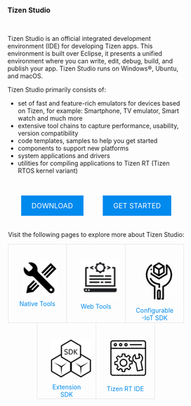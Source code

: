 # Tizen Studio

<style>
/* Reset */

html, body, div, span, applet, object, iframe, {
		vertical-align: baseline;
	}


/* Box Model */

	*, *:before, *:after {
		-moz-box-sizing: border-box;
		-webkit-box-sizing: border-box;
		box-sizing: border-box;
	}

/* Button */
		input[type="submit"].special,
		input[type="reset"].special,
		input[type="button"].special,
		button.special,
		.button.special {
			background-color: #008aee;
			color: #ffffff !important;
		}


/* Section/Article */

	section.special, article.special, header.special {
		text-align: center;
	}

	header {
		margin-bottom: em;
	}

		header p {
			position: relative;
			margin: 0 0 1.5em 0;
			text-transform: uppercase;
		}

		header h2, header h3 {
			display: inline-block;
			padding-bottom: 0.4em;
			border-bottom-style: double;
			border-bottom-width: 4px;
		}
		@media screen and (max-width: 1280px) {

			header.major {
				margin-bottom: 2em;
			}

		}

		@media screen and (max-width: 736px) {

			header.major {
				margin-bottom: 1.5em;
			}

		}

		@media screen and (max-width: 480px) {

			header.major {
				margin-bottom: 1em;
			}

		}

	header h2, header h3 {
		border-bottom-color: #e3e3e3;
	}

	header p {
		color: #bbb;
	}

/* Feature */

	.features {
		display: -moz-flex;
		display: -webkit-flex;
		display: -ms-flex;
		display: flex;
		-moz-flex-wrap: wrap;
		-webkit-flex-wrap: wrap;
		-ms-flex-wrap: wrap;
		flex-wrap: wrap;
		-moz-justify-content: center;
		-webkit-justify-content: center;
		-ms-justify-content: center;
		justify-content: center;
		margin-bottom: 2em;
	}

	.feature {
		padding: 2em 2em 0.1em 2em;
		border-style: solid;
		border-width: 1px;
		margin-left: -1px;
		margin-top: -1px;
		width: 33.33333%;
	}

		.feature .fa {
			font-size: 2.8em;
			margin-bottom: 0.7em;
		}

		@media screen and (max-width: 1280px) {

			.feature {
				padding: 2em 1.5em 0.1em 1.5em;
			}

		}

		@media screen and (max-width: 736px) {

			.feature {
				padding: 2em 1em 0.1em 1em;
				width: 50%;
			}

		}

		@media screen and (max-width: 480px) {

			.feature {
				padding: 2em 0.5em 0.1em 0.5em;
				width: 100%;
			}

		}

	.feature {
		border-color: #e3e3e3;
	}

		.feature .fa {
			color: #00cdcf;
		}
	.button.special{
      margin-top: 15px;
      background-color: #008aee;
      border: none;
      color: white;
      text-align: center;
      display: inline-block;
      font-size: 16px;
	  cursor: pointer;
	  display: inline-block;
	  height: 2.85em;
	  line-height: 2.95em;
	  padding: 0 1.5em;
	  text-align: center;
	  text-transform: uppercase;
	  white-space: nowrap;
	  margin:20px;
 }	
 .container {
    &__text {
        display: inline;
    }
}	
.fa {
    color: #00cdcf;
}
a:link {
  color: #008aee;
  background-color: transparent;
  text-decoration: none;
}
a:visited {
  color: rgb(7, 3, 245);
  background-color: transparent;
  text-decoration: none;
}
a:hover {
  color: #008aee;
  background-color: transparent;
  text-decoration: underline;
}
a:active {
  color: y#008aee;
  background-color: transparent;
}
h1, h2, h3, h4, h5, h6 {
    color: ;
	font-weight: ;
	font-size: 1rem;
	
    line-height: 5em;
    margin: 0 0 1em 0;
    text-transform: inherit;
}
img {
  display: inline-block;
  margin: 10px;
}
</style>
<section id ="main">

Tizen Studio is an official integrated development environment (IDE) for developing Tizen apps. This environment is built over Eclipse, it presents a unified environment where you can write, edit, debug, build, and publish your app. Tizen Studio runs on Windows®, Ubuntu, and macOS.

Tizen Studio primarily consists of: 

- set of fast and feature-rich emulators for devices based on Tizen, for example: Smartphone, TV emulator, Smart watch and much more
- extensive tool chains to capture performance, usability, version compatibility
- code templates, samples to help you get started 
- components to support new platforms
- system applications and drivers 
- utilities for compiling applications to Tizen RT (Tizen RTOS kernel variant)
<!-- tiles-->
<section id="one" class="wrapper special">
		<div class="inner">
			<header class="major">
			</header>

<div id="buttonzone">
							<a href="https://developer.tizen.org/development/tizen-studio/download" class="button special">Download</i></a>
							<a href="./setup/install-sdk" class="button special">Get Started</a>
						</div>
						
</header>
<p>Visit the following pages to explore more about Tizen Studio:</p>
                        <div class="features">
                        <div class="feature">
                        <img src="./media/Tools.png">
                         <div style="width:100%;text-align:center;">
						 <a href="native-tools/index.md">
						 Native Tools</a>
                        </div>
						</div>
						<div class="feature">
							<img src="./media/RT.png">
							<div style="width:100%;text-align:center;">
							<a href= "web-tools/index.md">Web Tools</a>
							</div>
						</div>
						<div class="feature">
							<img src="./media/Csdk.png">
                            <div style="width:100%;text-align:center;">
							<a href= "configurable-sdk/configurable-sdk.md">Configurable-IoT SDK</a></div>
						</div>
						<div class="feature">
							<img src="./media/SDK.png">
                            <div style="width:100%;text-align:center;">
							<a href= "extension-sdk/overview.md">Extension SDK</a>
							</div>
						</div>
						<div class="feature">
							<i class="fa fa-envelope-o"></i>
							<img src="./media/webtools.png">
							<div style="width:100%;text-align:center;">
							<a href= "rt-ide/overview.md">Tizen RT IDE</a>
							</div>
						</div>
					</div>
				</div>
			</section>